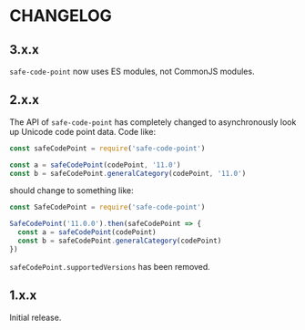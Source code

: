 # CHANGELOG

## 3.x.x

`safe-code-point` now uses ES modules, not CommonJS modules.

## 2.x.x

The API of `safe-code-point` has completely changed to asynchronously look up Unicode code point data. Code like:

```js
const safeCodePoint = require('safe-code-point')

const a = safeCodePoint(codePoint, '11.0')
const b = safeCodePoint.generalCategory(codePoint, '11.0')
```

should change to something like:

```js
const SafeCodePoint = require('safe-code-point')

SafeCodePoint('11.0.0').then(safeCodePoint => {
  const a = safeCodePoint(codePoint)
  const b = safeCodePoint.generalCategory(codePoint)
})
```

`safeCodePoint.supportedVersions` has been removed.

## 1.x.x

Initial release.
